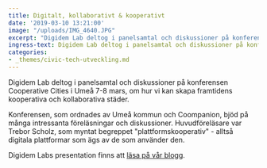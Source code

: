 ```yaml
---
title: Digitalt, kollaborativt & kooperativt
date: '2019-03-10 13:21:00'
image: "/uploads/IMG_4640.JPG"
excerpt: "Digidem Lab deltog i panelsamtal och diskussioner på konferensen Cooperative Cities i Umeå 7-8 mars."
ingress-text: Digidem Lab deltog i panelsamtal och diskussioner på konferensen Cooperative Cities i Umeå 7-8 mars, om hur vi kan skapa framtidens kooperativa och kollaborativa städer.
categories:
- _themes/civic-tech-utveckling.md
---
```


Digidem Lab deltog i panelsamtal och diskussioner på konferensen Cooperative Cities i Umeå 7-8 mars, om hur vi kan skapa framtidens kooperativa och kollaborativa städer.

Konferensen, som ordnades av Umeå kommun och Coompanion, bjöd på många intressanta föreläsningar och diskussioner. Huvudföreläsare var Trebor Scholz, som myntat begreppet "plattformskooperativ" - alltså digitala plattformar som ägs av de som använder den.

Digidem Labs presentation finns att [läsa på vår blogg](https://medium.com/digidemlab/motsatsen-till-digitala-gangsters-8eb100905ac4).
